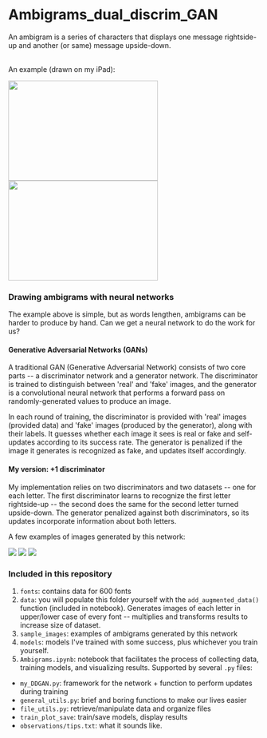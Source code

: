 # Ambigrams_dual_discrim_GAN

An ambigram is a series of characters that displays one message rightside-up and another (or same) message upside-down.<br>

<br>An example (drawn on my iPad):

<img src="https://github.com/jdowner212/Ambigrams_dual_discrim_GAN/blob/main/sample_images/one.png" width="300" height="200" />
<img src="https://github.com/jdowner212/Ambigrams_dual_discrim_GAN/blob/main/sample_images/two.png" width="300" height="200" />


### Drawing ambigrams with neural networks

The example above is simple, but as words lengthen, ambigrams can be harder to produce by hand. Can we get a neural network to do the work for us? 

#### Generative Adversarial Networks (GANs)
A traditional GAN (Generative Adversarial Network) consists of two core parts -- a discriminator network and a generator network. The discriminator is trained to distinguish between 'real' and 'fake' images, and the generator is a convolutional neural network that performs a forward pass on randomly-generated values to produce an image.

In each round of training, the discriminator is provided with 'real' images (provided data) and 'fake' images (produced by the generator), along with their labels. It guesses whether each image it sees is real or fake and self-updates according to its success rate. The generator is penalized if the image it generates is recognized as fake, and updates itself accordingly. 

#### My version: +1 discriminator

My implementation relies on two discriminators and two datasets -- one for each letter. The first discriminator learns to recognize the first letter rightside-up -- the second does the same for the second letter turned upside-down. The generator penalized against both discriminators, so its updates incorporate information about both letters.

A few examples of images generated by this network:

![](https://github.com/jdowner212/Ambigrams_dual_discrim_GAN/blob/main/sample_images/AB/AB_9_img_9.png?style=centerme)
![](https://github.com/jdowner212/Ambigrams_dual_discrim_GAN/blob/main/sample_images/ZE/ZE_26_img_21.png?style=centerme)
![](https://github.com/jdowner212/Ambigrams_dual_discrim_GAN/blob/main/sample_images/RS/RS_1_img_1.png?style=centerme)
<br>
### Included in this repository
1. `fonts`: contains data for 600 fonts
2. `data`: you will populate this folder yourself with the `add_augmented_data()` function (included in notebook). Generates images of each letter in upper/lower case of every font -- multiplies and transforms results to increase size of dataset.
3. `sample_images`: examples of ambigrams generated by this network
4. `models`: models I've trained with some success, plus whichever you train yourself.
5. `Ambigrams.ipynb`: notebook that facilitates the process of collecting data, training models, and visualizing results. Supported by several `.py` files:
- `my_DDGAN.py`: framework for the network + function to perform updates during training
- `general_utils.py`: brief and boring functions to make our lives easier
- `file_utils.py`: retrieve/manipulate data and organize files
- `train_plot_save`: train/save models, display results
- `observations/tips.txt`: what it sounds like.

